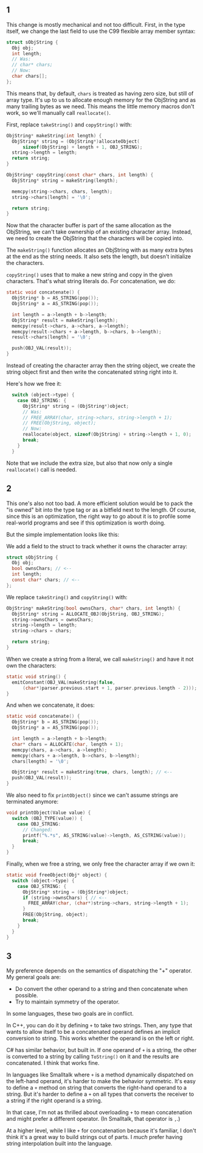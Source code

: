 ## 1

This change is mostly mechanical and not too difficult. First, in the type
itself, we change the last field to use the C99 flexible array member syntax:

```c
struct sObjString {
  Obj obj;
  int length;
  // Was:
  // char* chars;
  // Now:
  char chars[];
};
```

This means that, by default, `chars` is treated as having zero size, but still
of array type. It's up to us to allocate enough memory for the ObjString and
as many trailing bytes as we need. This means the little memory macros don't
work, so we'll manually call `reallocate()`.

First, replace `takeString()` and `copyString()` with:

```c
ObjString* makeString(int length) {
  ObjString* string = (ObjString*)allocateObject(
      sizeof(ObjString) + length + 1, OBJ_STRING);
  string->length = length;
  return string;
}

ObjString* copyString(const char* chars, int length) {
  ObjString* string = makeString(length);

  memcpy(string->chars, chars, length);
  string->chars[length] = '\0';

  return string;
}
```

Now that the character buffer is part of the same allocation as the ObjString,
we can't take ownership of an existing character array. Instead, we need to
create the ObjString that the characters will be copied into.

The `makeString()` function allocates an ObjString with as many extra bytes at
the end as the string needs. It also sets the length, but doesn't initialize
the characters.

`copyString()` uses that to make a new string and copy in the given characters.
That's what string literals do. For concatenation, we do:

```c
static void concatenate() {
  ObjString* b = AS_STRING(pop());
  ObjString* a = AS_STRING(pop());

  int length = a->length + b->length;
  ObjString* result = makeString(length);
  memcpy(result->chars, a->chars, a->length);
  memcpy(result->chars + a->length, b->chars, b->length);
  result->chars[length] = '\0';

  push(OBJ_VAL(result));
}
```

Instead of creating the character array then the string object, we create the
string object first and then write the concatenated string right into it.

Here's how we free it:

```c
  switch (object->type) {
    case OBJ_STRING: {
      ObjString* string = (ObjString*)object;
      // Was:
      // FREE_ARRAY(char, string->chars, string->length + 1);
      // FREE(ObjString, object);
      // Now:
      reallocate(object, sizeof(ObjString) + string->length + 1, 0);
      break;
    }
  }
```

Note that we include the extra size, but also that now only a single
`reallocate()` call is needed.

## 2

This one's also not too bad. A more efficient solution would be to pack the
"is owned" bit into the type tag or as a bitfield next to the length. Of course,
since this is an optimization, the right way to go about it is to profile some
real-world programs and see if this optimization is worth doing.

But the simple implementation looks like this:

We add a field to the struct to track whether it owns the character array:

```c
struct sObjString {
  Obj obj;
  bool ownsChars; // <--
  int length;
  const char* chars; // <--
};
```

We replace `takeString()` and `copyString()` with:

```c
ObjString* makeString(bool ownsChars, char* chars, int length) {
  ObjString* string = ALLOCATE_OBJ(ObjString, OBJ_STRING);
  string->ownsChars = ownsChars;
  string->length = length;
  string->chars = chars;

  return string;
}
```

When we create a string from a literal, we call `makeString()` and have it not
own the characters:

```c
static void string() {
  emitConstant(OBJ_VAL(makeString(false,
      (char*)parser.previous.start + 1, parser.previous.length - 2)));
}
```

And when we concatenate, it does:

```c
static void concatenate() {
  ObjString* b = AS_STRING(pop());
  ObjString* a = AS_STRING(pop());

  int length = a->length + b->length;
  char* chars = ALLOCATE(char, length + 1);
  memcpy(chars, a->chars, a->length);
  memcpy(chars + a->length, b->chars, b->length);
  chars[length] = '\0';

  ObjString* result = makeString(true, chars, length); // <--
  push(OBJ_VAL(result));
}
```

We also need to fix `printObject()` since we can't assume strings are terminated
anymore:

```c
void printObject(Value value) {
  switch (OBJ_TYPE(value)) {
    case OBJ_STRING:
      // Changed:
      printf("%.*s", AS_STRING(value)->length, AS_CSTRING(value));
      break;
  }
}
```

Finally, when we free a string, we only free the character array if we own it:

```c
static void freeObject(Obj* object) {
  switch (object->type) {
    case OBJ_STRING: {
      ObjString* string = (ObjString*)object;
      if (string->ownsChars) { // <--
        FREE_ARRAY(char, (char*)string->chars, string->length + 1);
      }
      FREE(ObjString, object);
      break;
    }
  }
}
```

## 3

My preference depends on the semantics of dispatching the "+" operator. My
general goals are:

* Do convert the other operand to a string and then concatenate when possible.
* Try to maintain symmetry of the operator.

In some languages, these two goals are in conflict.

In C++, you can do it by defining `+` to take two strings. Then, any type that
wants to allow itself to be a concatenated operand defines an implicit
conversion to string. This works whether the operand is on the left or right.

C# has similar behavior, but built in. If one operand of `+` is a string, the
other is converted to a string by calling `ToString()` on it and the results are
concatenated. I think that works fine.

In languages like Smalltalk where `+` is a method dynamically dispatched on the
left-hand operand, it's harder to make the behavior symmetric. It's easy to
define a `+` method on string that converts the right-hand operand to a string.
But it's harder to define a `+` on all types that converts the receiver to a
string if the right operand is a string.

In that case, I'm not as thrilled about overloading `+` to mean concatenation
and might prefer a different operator. (In Smalltalk, that operator is `,`.)

At a higher level, while I like `+` for concatenation because it's familiar, I
don't think it's a great way to build strings out of parts. I *much* prefer
having string interpolation built into the language.
